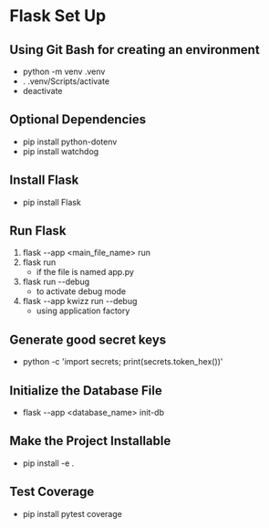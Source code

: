 # Flask Set Up

## Using Git Bash for creating an environment
- python -m venv .venv
- . .venv/Scripts/activate
- deactivate

## Optional Dependencies
- pip install python-dotenv
- pip install watchdog

## Install Flask
- pip install Flask

## Run Flask
1. flask --app <main_file_name> run
2. flask run 
    - if the file is named app.py
3. flask run --debug 
    - to activate debug mode
4. flask --app kwizz run --debug 
    - using application factory

## Generate good secret keys
-  python -c 'import secrets; print(secrets.token_hex())'

## Initialize the Database File
- flask --app <database_name> init-db

## Make the Project Installable
- pip install -e .

## Test Coverage
- pip install pytest coverage